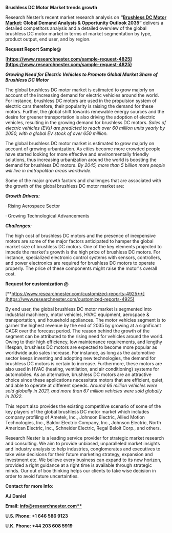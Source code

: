 ﻿**Brushless DC Motor Market trends growth**

Research Nester’s recent market research analysis on **“[Brushless DC Motor Market](https://www.researchnester.com/reports/brushless-dc-motor-market/4925): Global Demand Analysis & Opportunity Outlook 2035”** delivers a detailed competitors analysis and a detailed overview of the global brushless DC motor market in terms of market segmentation by type, product output, end user, and by region. 

**Request Report Sample@**

[**https://www.researchnester.com/sample-request-4825](https://www.researchnester.com/sample-request-4825)** 

***Growing Need for Electric Vehicles to Promote Global Market Share of Brushless DC Motor***

The global brushless DC motor market is estimated to grow majorly on account of the increasing demand for electric vehicles around the world. For instance, brushless DC motors are used in the propulsion system of electric cars therefore, their popularity is raising the demand for these motors. Further, the global shift towards renewable energy sources and the desire for greener transportation is also driving the adoption of electric vehicles, resulting in the growing demand for brushless DC motors. *Sales of electric vehicles (EVs) are predicted to reach over 60 million units yearly by 2050, with a global EV stock of over 650 million.*

The global brushless DC motor market is estimated to grow majorly on account of growing urbanization. As cities become more crowded people have started looking for more effective and environmentally friendly solutions, thus increasing urbanization around the world is boosting the demand for brushless DC motors. *By 2045, more than 5 billion more people will live in metropolitan areas worldwide.*

Some of the major growth factors and challenges that are associated with the growth of the global brushless DC motor market are:

***Growth Drivers:***

· Rising Aerospace Sector

· Growing Technological Advancements

***Challenges:***

The high cost of brushless DC motors and the presence of inexpensive motors are some of the major factors anticipated to hamper the global market size of brushless DC motors. One of the key elements projected to impede the market's growth is the high price of brushless DC motors. For instance, specialized electronic control systems with sensors, controllers, and power electronics are required for brushless DC motors to operate properly. The price of these components might raise the motor's overall cost.

**Request for customization @** 

[**https://www.researchnester.com/customized-reports-4925**](https://www.researchnester.com/customized-reports-4925)

By end user, the global brushless DC motor market is segmented into industrial machinery, motor vehicles, HVAC equipment, aerospace & transportation, and household appliances. The motor vehicles segment is to garner the highest revenue by the end of 2035 by growing at a significant CAGR over the forecast period. The reason behind the growth of the segment can be attributed to the rising need for vehicles around the world. Owing to their high efficiency, low maintenance requirements, and lengthy lifespan, brushless DC motors are expected to become more popular as worldwide auto sales increase. For instance, as long as the automotive sector keeps inventing and adopting new technologies, the demand for brushless DC motors is certain to increase. Furthermore, these motors are also used in HVAC (heating, ventilation, and air conditioning) systems for automobiles. As an alternative, brushless DC motors are an attractive choice since these applications necessitate motors that are efficient, quiet, and able to operate at different speeds. *Around 66 million vehicles were sold globally in 2021, and more than 67 million vehicles were sold globally in 2022.*

This report also provides the existing competitive scenario of some of the key players of the global brushless DC motor market which includes company profiling of Ametek, Inc., Johnson Electric, Allied Motion Technologies, Inc., Baldor Electric Company, Inc., Johnson Electric, North American Electric, Inc., Schneider Electric, Regal Beloit Corp., and others.      

Research Nester is a leading service provider for strategic market research and consulting. We aim to provide unbiased, unparalleled market insights and industry analysis to help industries, conglomerates and executives to take wise decisions for their future marketing strategy, expansion and investment etc. We believe every business can expand to its new horizon, provided a right guidance at a right time is available through strategic minds. Our out of box thinking helps our clients to take wise decision in order to avoid future uncertainties.

**Contact for more Info:**

**AJ Daniel**

**Email: [info@researchnester.com**](mailto:info@researchnester.com)**

**U.S. Phone: +1 646 586 9123** 

**U.K. Phone: +44 203 608 5919**

